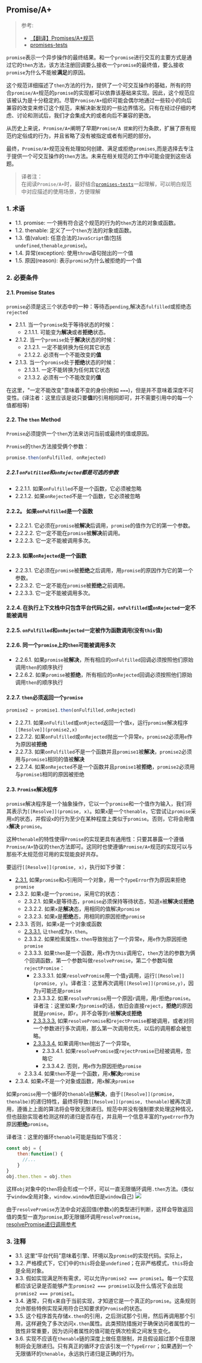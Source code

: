 ## Promise/A+
> 参考:
> * [【翻译】Promises/A+规范](https://www.ituring.com.cn/article/66566)
> * [promises-tests](https://github.com/promises-aplus/promises-tests)


`promise`表示一个异步操作的最终结果。和一个`promise`进行交互的主要方式是通过它的`then`方法，该方法注册回调要么接收一个`promise`的最终值，要么接收`promise`为什么不能被**满足**的原因。

这个规范详细描述了`then`方法的行为，提供了一个可交互操作的基础，所有的符合`promise/A+`规范的`promise`的实现都可以依靠该基础来实现。因此，这个规范应该被认为是十分稳定的。尽管`Promise/A+`组织可能会偶尔地通过一些较小的向后兼容的改变来修订这个规范，来解决新发现的一些边界情况。只有在经过仔细的考虑、讨论和测试后，我们才会集成大的或者向后不兼容的更改。

从历史上来说，`Promise/A+`阐明了早期`Promise/A 提案`的行为条款，扩展了原有规范约定俗成的行为，并且省略了没有被指定或者有问题的部分。

最终，`Promise/A+`规范没有处理如何创建、满足或拒绝`promises`,而是选择去专注于提供一个可交互操作的`then`方法。未来在相关规范的工作中可能会提到这些话题。

> 译者注：  
> 在阅读`Promise/A+`时，最好结合[`promises-tests`](https://github.com/promises-aplus/promises-tests)一起理解，可以明白规范中对应描述的使用场景，方便理解

### 1. 术语
* 1.1. promise: 一个拥有符合这个规范的行为的`then`方法的对象或函数。
* 1.2. thenable: 定义了一个`then`方法的对象或函数。
* 1.3. 值(value): 任意合法的`JavaScript`值(包括`undefined`,`thenable`,`promise`)。
* 1.4. 异常(exception): 使用`throw`语句抛出的一个值
* 1.5. 原因(reason): 表示`promise`为什么被拒绝的一个值

### 2. 必要条件

#### 2.1. Promise States
`promise`必须是这三个状态中的一种：等待态`pending`,解决态`fulfilled`或拒绝态`rejected`

* 2.1.1. 当一个`promise`处于等待状态的时候：
    * 2.1.1.1. 可能变为**解决**或者**拒绝**状态。
* 2.1.2. 当一个`promise`处于**解决**状态的时候：
    * 2.1.2.1. 一定不能转换为任何其它状态
    * 2.1.2.2. 必须有一个不能改变的**值**
* 2.1.3. 当一个`promise`处于**拒绝**状态的时候：
    * 2.1.3.1. 一定不能转换为任何其它状态
    * 2.1.3.2. 必须有一个不能改变的**值**

在这里，"一定不能改变"意味着不变的身份(例如 `===`)，但是并不意味着深度不可变性。(译注者：这里应该是说只要**值**的引用相同即可，并不需要引用中的每一个值都相等)

#### 2.2. The `then` Method
`Promise`必须提供一个`then`方法来访问当前或最终的值或原因。

`Promise`的`then`方法接受俩个参数：
```javascript
promise.then(onFulfilled, onRejected)
```
##### 2.2.1 `onFulfilled`和`onRejected`都是可选的参数
* 2.2.1.1. 如果`onFulfilled`不是一个函数，它必须被忽略
* 2.2.1.2. 如果`onRejected`不是一个函数，它必须被忽略

#### 2.2.2。 如果`onFulfilled`是一个函数
* 2.2.2.1. 它必须在`promise`被**解决**后调用，`promise`的值作为它的第一个参数。
* 2.2.2.2. 它一定不能在`promise`被**解决**前调用。
* 2.2.2.3. 它一定不能被调用多次。

#### 2.2.3. 如果`onRejected`是一个函数
* 2.2.3.1. 它必须在`promise`被**拒绝**之后调用，用`promise`的原因作为它的第一个参数。
* 2.2.3.2. 它一定不能在`promise`被**拒绝**之前调用。
* 2.2.3.3. 它一定不能被调用多次。

#### 2.2.4. 在执行上下文栈中只包含平台代码之前，`onFulfilled`或`onRejected`一定不能被调用
#### 2.2.5. `onFulfilled`和`onRejected`一定被作为函数调用(没有`this`值)
#### 2.2.6. 同一个`promise`上的`then`可能被调用多次
* 2.2.6.1. 如果`promise`被**解决**，所有相应的`onFulfilled`回调必须按照他们原始调用`then`的顺序执行
* 2.2.6.2. 如果`promise`被**拒绝**，所有相应的`onRejected`回调必须按照他们原始调用`then`的顺序执行

#### 2.2.7. `then`必须返回一个`promise`
```javascript
promise2 = promise1.then(onFulfilled,onRejected)
```
* 2.2.7.1. 如果`onFulfilled`或`onRjected`返回一个值`x`，运行`promise`解决程序`[[Resolve]](promise2,x)`
* 2.2.7.2. 如果`onFulfilled`或`onRejected`抛出一个异常`e`，`promise2`必须用`e`作为原因被**拒绝**
* 2.2.7.3. 如果`onFulfilled`不是一个函数并且`promise1`被**解决**，`promise2`必须用与`promise1`相同的值被**解决**
* 2.2.7.4. 如果`onRejected`不是一个函数并且`promise1`被**拒绝**，`promise2`必须用与`promise1`相同的原因被拒绝

#### 2.3. `Promise`解决程序
`promise`解决程序是一个抽象操作，它以一个`promise`和一个值作为输入，我们将其表示为`[[Resolve]](promise, x)`。如果`x`是一个`thenable`，它尝试让`promise`采用`x`的状态，并假设`x`的行为至少在某种程度上类似于`promise`。否则，它将会用值`x`**解决** `promise`。

这种`thenable`的特性使得`Promise`的实现更具有通用性：只要其暴露一个遵循`Promise/A+`协议的`then`方法即可。这同时也使遵循`Promise/A+`规范的实现可以与那些不太规范但可用的实现能良好共存。

要运行`[[Resolve]](promise, x)`，执行如下步骤：

* [2.3.1.](https://github.com/promises-aplus/promises-tests/blob/4786505fcb0cafabc5f5ce087e1df86358de2da6/lib/tests/2.3.1.js#L11) 如果`promise`和`x`引用同一个对象，用一个`TypeError`作为原因来拒绝`promise`
* 2.3.2. 如果`x`是一个`promise`，采用它的状态： 
    * 2.3.2.1. 如果`x`是等待态，`promise`必须保持等待状态，知道`x`被**解决**或**拒绝**
    * 2.3.2.2. 如果`x`是**解决**态，用相同的值解决`promise`
    * 2.3.2.3. 如果`x`是**拒绝**态，用相同的原因拒绝`promise`
* 2.3.3. 否则，如果`x`是一个对象或函数
    * [2.3.3.1.](https://github.com/promises-aplus/promises-tests/blob/4786505fcb0cafabc5f5ce087e1df86358de2da6/lib/tests/2.3.3.js#L132-L141) 让`then`成为`x.then`。
    * 2.3.3.2. 如果检索属性`x.then`导致抛出了一个异常`e`，用`e`作为原因拒绝`promise`
    * 2.3.3.3. 如果`then`是一个函数，用`x`作为`this`调用它，`then`方法的参数为俩个回调函数，第一个参数叫做`resolvePromise`，第二个参数叫做`rejectPromise`：
        * 2.3.3.3.1. 如果`resolvePromise`用一个值`y`调用，运行`[[Resolve]](promise, y)`。译者注：这里再次调用`[[Resolve]](promise,y)`，因为`y`可能还是`promise`
        * 2.3.3.3.2. 如果`resolvePromise`用一个原因`r`调用，用`r`拒绝`promise`。译者注：这里如果`r`为`promise`的话，依旧会直接`reject`，**拒绝**的原因就是`promise`，即`r`。并不会等到`r`被**解决**或**拒绝**
        * [2.3.3.3.3.](https://github.com/promises-aplus/promises-tests/blob/4786505fcb0cafabc5f5ce087e1df86358de2da6/lib/tests/2.3.3.js#L357) 如果`resolvePromise`和`rejectPromise`都被调用，或者对同一个参数进行多次调用，那么第一次调用优先，以后的调用都会被忽略。
        * [2.3.3.3.4.](https://github.com/promises-aplus/promises-tests/blob/4786505fcb0cafabc5f5ce087e1df86358de2da6/lib/tests/2.3.3.js#L757) 如果调用`then`抛出了一个异常`e`,
            * 2.3.3.4.1. 如果`resolvePromise`或`rejectPromise`已经被调用，忽略它
            * 2.3.3.4.2. 否则，用`e`作为原因拒绝`promise`
    * 2.3.3.4. 如果`then`不是一个函数，用`x`**解决**`promise`
* 2.3.4. 如果`x`不是一个对象或函数，用`x`解决`promise`

如果`promise`用一个循环的`thenable`链**解决**，由于`[[Resolve]](promise, thenalbe)`的递归特性，最终将导致`[[Resolve]](promise, thenable)`被再次调用，遵循上上面的算法将会导致无限递归。规范中并没有强制要求处理这种情况，但也鼓励实现者检测这样的递归是否存在，并且用一个信息丰富的`TypeError`作为原因**拒绝**`promise`。

译者注：这里的循环`thenable`可能是指如下情况：
```javascript
const obj = {
    then:function() { 
      //...    
    }
}
obj.then.then = obj.then
```
这样`obj`对象中的`then`将会形成一个环，可以一直无限循环调用`.then`方法。(类似于`window`全局对象，`window.window`依旧是`window`自己)
![](https://raw.githubusercontent.com/wangkaiwd/drawing-bed/master/20200523221732.png)

由于`resolvePromise`方法中会对返回值(参数`x`)的类型进行判断，这样会导致返回值的类型一直为`promise`,即无限循环调用`resolvePromise`。  
[resolvePromise递归调用参考](https://github.com/wangkaiwd/js-deep/blob/144a92af2d840a8a3ec6ffd2955b0dcf3caf717e/advanced/async/demo04.js#L137-L143)

### 3. 注释
* 3.1. 这里“平台代码”意味着引擎、环境以及`promise`的实现代码。实际上，
* 3.2. 严格模式下，它们中的`this`将会是`undefined`；在非严格模式，`this`将会是全局对象。
* 3.3. 假如实现满足所有需求，可以允许`promise2 === promise1`。每一个实现都应该记录是否能够产生`promise2 === promise1`以及什么情况下会出现`promise2 === promise1`。
* 3.4. 通常，只有`x`来自于当前实现，才知道它是一个真正的`promise`。这条规则允许那些特例实现采用符合已知要求的`Promise`的状态。
* 3.5. 这个程序首先存储`x.then`的引用，之后测试那个引用，然后再调用那个引用，这样避免了多次访问`x.then`属性。此类预防措施对于确保访问者属性的一致性非常重要，因为访问者属性的值可能在俩次检索之间发生变化。
* 3.6. 实现不应该在`thenable`链的深度上做任意限制，并且假设超过那个任意限制将会无限递归。只有真正的循环才应该引发一个`TypeError`；如果遇到一个无限循环的`thenable`，永远执行递归是正确的行为。
